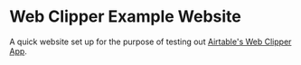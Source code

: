 # Web Clipper Example Website

A quick website set up for the purpose of testing out [Airtable's Web Clipper App](https://support.airtable.com/hc/en-us/articles/360036855174-Web-clipper-app).

